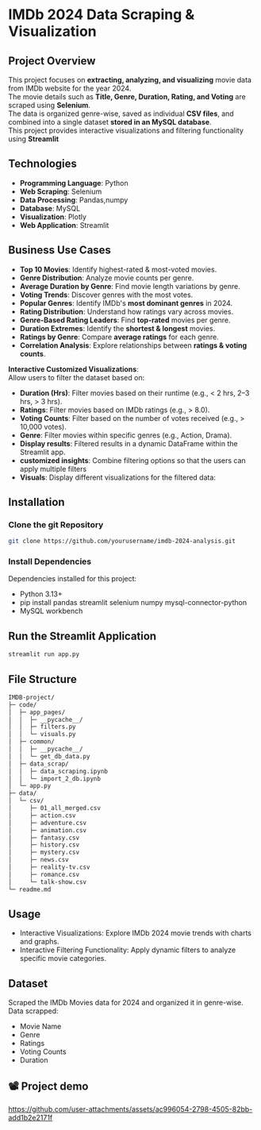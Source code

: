 # IMDb 2024 Data Scraping & Visualization 

## Project Overview  
This project focuses on **extracting, analyzing, and visualizing** movie data from IMDb website for the year 2024.  
The movie details such as **Title, Genre, Duration, Rating, and Voting** are scraped using **Selenium**.  
The data is organized genre-wise, saved as individual **CSV files**, and combined into a single dataset **stored in an MySQL database**.  
This project provides interactive visualizations and filtering functionality using **Streamlit**   

## Technologies  
- **Programming Language**: Python  
- **Web Scraping**: Selenium  
- **Data Processing**: Pandas,numpy  
- **Database**: MySQL  
- **Visualization**: Plotly 
- **Web Application**: Streamlit  

## Business Use Cases  
 - **Top 10 Movies**: Identify highest-rated & most-voted movies.  
 - **Genre Distribution**: Analyze movie counts per genre.  
 - **Average Duration by Genre**: Find movie length variations by genre.  
 - **Voting Trends**: Discover genres with the most votes.  
 - **Popular Genres**: Identify IMDb's **most dominant genres** in 2024.  
 - **Rating Distribution**: Understand how ratings vary across movies.  
 - **Genre-Based Rating Leaders**: Find **top-rated** movies per genre.  
 - **Duration Extremes**: Identify the **shortest & longest** movies.  
 - **Ratings by Genre**: Compare **average ratings** for each genre.  
 - **Correlation Analysis**: Explore relationships between **ratings & voting counts**.  

**Interactive Customized Visualizations**:   
  Allow users to filter the dataset based on:
  - **Duration (Hrs)**: Filter movies based on their runtime (e.g., < 2 hrs, 2–3 hrs, > 3 hrs).
  - **Ratings**: Filter movies based on IMDb ratings (e.g., > 8.0).
  - **Voting Counts**: Filter based on the number of votes received (e.g., > 10,000 votes).
  - **Genre**: Filter movies within specific genres (e.g., Action, Drama).
  - **Display results**: Filtered results in a dynamic DataFrame within the Streamlit app.
  - **customized insights**: Combine filtering options so that the users can apply multiple filters 
  - **Visuals**: Display different visualizations for the filtered data:


## Installation  
### Clone the git Repository  
```bash
git clone https://github.com/yourusername/imdb-2024-analysis.git
```

### Install Dependencies
Dependencies installed for this project:
- Python 3.13+
- pip install pandas streamlit selenium numpy mysql-connector-python
- MySQL workbench

## Run the Streamlit Application
```bash
streamlit run app.py
```

## File Structure
```bash
IMDB-project/
├─ code/
│  ├─ app_pages/
│  │  ├─ __pycache__/
│  │  ├─ filters.py
│  │  └─ visuals.py
│  ├─ common/
│  │  ├─ __pycache__/
│  │  └─ get_db_data.py
│  ├─ data_scrap/
│  │  ├─ data_scraping.ipynb
│  │  └─ import_2_db.ipynb
│  └─ app.py
├─ data/
│  └─ csv/
│     ├─ 01_all_merged.csv
│     ├─ action.csv
│     ├─ adventure.csv
│     ├─ animation.csv
│     ├─ fantasy.csv
│     ├─ history.csv
│     ├─ mystery.csv
│     ├─ news.csv
│     ├─ reality-tv.csv
│     ├─ romance.csv
│     └─ talk-show.csv
└─ readme.md
```

## Usage
  - Interactive Visualizations: Explore IMDb 2024 movie trends with charts and graphs.
  - Interactive Filtering Functionality: Apply dynamic filters to analyze specific movie categories.

## Dataset
  Scraped the IMDb Movies data for 2024 and organized it in genre-wise.
  Data scrapped:
  
  - Movie Name
  - Genre
  - Ratings
  - Voting Counts
  - Duration

## 📽️ Project demo
https://github.com/user-attachments/assets/ac996054-2798-4505-82bb-add1b2e2171f


